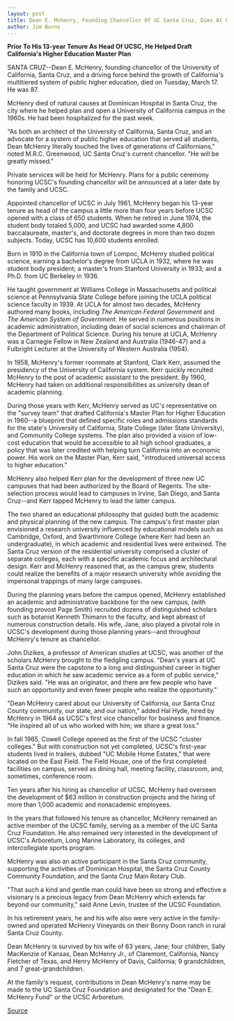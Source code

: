 ```yaml
---
layout: post
title: Dean E. Mchenry, Founding Chancellor Of UC Santa Cruz, Dies At 87
author: Jim Burns
---
```


**Prior To His 13-year Tenure As Head Of UCSC, He Helped Draft California's Higher Education Master Plan**

SANTA CRUZ--Dean E. McHenry, founding chancellor of the University of California, Santa Cruz, and a driving force behind the growth of California's multitiered system of public higher education, died on Tuesday, March 17. He was 87.

McHenry died of natural causes at Dominican Hospital in Santa Cruz, the city where he helped plan and open a University of California campus in the 1960s. He had been hospitalized for the past week.

"As both an architect of the University of California, Santa Cruz, and an advocate for a system of public higher education that served all students, Dean McHenry literally touched the lives of generations of Californians," noted M.R.C. Greenwood, UC Santa Cruz's current chancellor. "He will be greatly missed."

Private services will be held for McHenry. Plans for a public ceremony honoring UCSC's founding chancellor will be announced at a later date by the family and UCSC.

Appointed chancellor of UCSC in July 1961, McHenry began his 13-year tenure as head of the campus a little more than four years before UCSC opened with a class of 650 students. When he retired in June 1974, the student body totaled 5,000, and UCSC had awarded some 4,800 baccalaureate, master's, and doctorate degrees in more than two dozen subjects. Today, UCSC has 10,600 students enrolled.

Born in 1910 in the California town of Lompoc, McHenry studied political science, earning a bachelor's degree  from UCLA in 1932, where he was student body president; a master's from Stanford University in 1933; and a Ph.D. from UC Berkeley in 1936.

He taught government at Williams College in Massachusetts and political science at Pennsylvania State College  before joining the UCLA political science faculty in 1939. At UCLA for almost two decades, McHenry authored many books, including _The American Federal Government_ and _The American System of Government._ He served in numerous positions in academic administration, including dean of social sciences and chairman of the Department of Political Science. During his tenure at UCLA, McHenry was a Carnegie Fellow in New Zealand and Australia (1946-47) and a Fulbright Lecturer at the University of Western Australia (1954).

In 1958, McHenry's former roommate at Stanford, Clark Kerr, assumed the presidency of the University of California system. Kerr quickly recruited McHenry to the post of academic assistant to the president. By 1960, McHenry had taken on additional responsibilities as university dean of academic planning.

During those years with Kerr, McHenry served as UC's representative on the "survey team" that drafted California's Master Plan for Higher Education in 1960--a blueprint that defined specific roles and admissions standards for the state's University of California, State College (later State University), and Community College systems. The plan also provided a vision of low-cost education that would be accessible to all high school graduates, a policy that was later credited with helping turn California into an economic power. His work on the Master Plan, Kerr said, "introduced universal access to higher education."

McHenry also helped Kerr plan for the development of three new UC campuses that had been authorized by the Board of Regents. The site-selection process would lead to campuses in Irvine, San Diego, and Santa Cruz--and Kerr tapped McHenry to lead the latter campus.

The two shared an educational philosophy that guided both the academic and physical planning of the new campus. The campus's first master plan envisioned a research university influenced by educational models such as Cambridge, Oxford, and Swarthmore College (where Kerr had been an undergraduate), in which academic and residential lives were entwined. The Santa Cruz version of the residential university comprised a cluster of separate colleges, each with a specific academic focus and architectural design. Kerr and McHenry reasoned that, as the campus grew, students could realize the benefits of a major research university while avoiding the impersonal trappings of many large campuses.

During the planning years before the campus opened, McHenry established an academic and administrative backbone for the new campus, (with founding provost Page Smith) recruited dozens of distinguished scholars such as botanist Kenneth Thimann to the faculty, and kept abreast of numerous construction  details. His wife, Jane, also played a pivotal role in UCSC's development during those planning years--and throughout McHenry's tenure as chancellor.

John Dizikes, a professor of American studies at UCSC,  was another of the scholars McHenry brought to the fledgling campus. "Dean's years at UC Santa Cruz were the capstone to a long and distinguished career  in higher education in which he saw academic service as a form of public service," Dizikes  said. "He was an originator, and there are few people who have such an opportunity and even fewer people who realize the opportunity."

"Dean McHenry cared about our University of California, our Santa Cruz County community, our state, and our nation," added Hal Hyde, hired by McHenry in 1964 as UCSC's first vice chancellor for business and finance. "He inspired all of us who worked with him; we share a great loss."

In fall 1965, Cowell College opened as the first of the UCSC "cluster colleges." But with construction not yet completed, UCSC's first-year students lived in trailers, dubbed "UC Mobile Home Estates," that were located on the East Field. The Field House, one of the first completed facilities on campus, served as dining hall, meeting facility, classroom, and, sometimes, conference room.

Ten years after his hiring as chancellor of UCSC, McHenry had overseen the development of $63 million in  construction projects and the hiring of more than 1,000 academic and nonacademic employees.

In the years that followed his tenure as chancellor, McHenry remained an active member of the UCSC family, serving as a member of the UC Santa Cruz Foundation. He also remained very interested in the development of UCSC's Arboretum, Long Marine Laboratory, its colleges, and intercollegiate sports program.

McHenry was also an active participant in the Santa Cruz community, supporting the activities of Dominican Hospital, the Santa Cruz County Community Foundation, and the Santa Cruz Main Rotary Club.

"That such a kind and gentle man could have been  so strong and effective a visionary is a precious legacy from Dean  McHenry which extends far beyond our community," said Anne  Levin, trustee of the UCSC Foundation.

In his retirement years, he and his wife also were very active in the family-owned and operated McHenry Vineyards on their Bonny Doon ranch in rural Santa Cruz County.

Dean McHenry is survived by his wife of 63 years, Jane;  four children, Sally MacKenzie of Kansas, Dean McHenry Jr., of Claremont, California, Nancy Fletcher of Texas, and Henry McHenry of Davis, California; 9 grandchildren, and 7 great-grandchildren.

At the family's request, contributions in Dean McHenry's name may be made to the UC Santa Cruz Foundation and designated for the "Dean E. McHenry Fund" or the UCSC Arboretum.

[Source](http://www1.ucsc.edu/oncampus/currents/97-98/03-23/release.htm "Permalink to Dean McHenry: 03-23-98")
